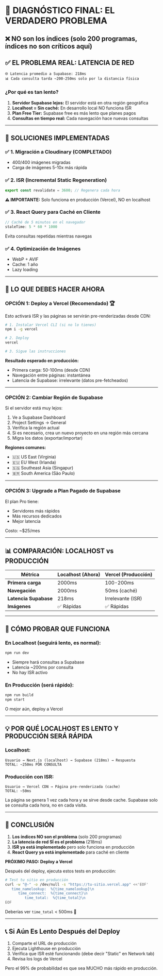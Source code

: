 # 🎯 DIAGNÓSTICO FINAL: EL VERDADERO PROBLEMA

## ❌ **NO son los índices** (solo 200 programas, índices no son críticos aquí)

## ✅ **EL PROBLEMA REAL: LATENCIA DE RED**

```
🌐 Latencia promedio a Supabase: 218ms
📊 Cada consulta tarda ~200-250ms solo por la distancia física
```

### ¿Por qué es tan lento?

1. **Servidor Supabase lejos:** El servidor está en otra región geográfica
2. **Localhost = Sin caché:** En desarrollo local NO funciona ISR
3. **Plan Free Tier:** Supabase free es más lento que planes pagos
4. **Consultas en tiempo real:** Cada navegación hace nuevas consultas

---

## 🚀 SOLUCIONES IMPLEMENTADAS

### ✅ 1. Migración a Cloudinary (COMPLETADO)
- 400/400 imágenes migradas
- Carga de imágenes 5-10x más rápida

### ✅ 2. ISR (Incremental Static Regeneration)
```typescript
export const revalidate = 3600; // Regenera cada hora
```
**⚠️ IMPORTANTE:** Solo funciona en producción (Vercel), NO en localhost

### ✅ 3. React Query para Caché en Cliente
```typescript
// Caché de 5 minutos en el navegador
staleTime: 5 * 60 * 1000
```
Evita consultas repetidas mientras navegas

### ✅ 4. Optimización de Imágenes
- WebP + AVIF
- Cache: 1 año
- Lazy loading

---

## 🎯 LO QUE DEBES HACER AHORA

### **OPCIÓN 1: Deploy a Vercel (Recomendado)** 🏆

Esto activará ISR y las páginas se servirán pre-renderizadas desde CDN:

```bash
# 1. Instalar Vercel CLI (si no lo tienes)
npm i -g vercel

# 2. Deploy
vercel

# 3. Sigue las instrucciones
```

**Resultado esperado en producción:**
- Primera carga: 50-100ms (desde CDN)
- Navegación entre páginas: instantánea
- Latencia de Supabase: irrelevante (datos pre-fetcheados)

---

### **OPCIÓN 2: Cambiar Región de Supabase**

Si el servidor está muy lejos:

1. Ve a Supabase Dashboard
2. Project Settings → General
3. Verifica la región actual
4. Si es necesario, crea un nuevo proyecto en una región más cercana
5. Migra los datos (exportar/importar)

**Regiones comunes:**
- 🇺🇸 US East (Virginia)
- 🇪🇺 EU West (Irlanda)
- 🇸🇬 Southeast Asia (Singapur)
- 🇧🇷 South America (São Paulo)

---

### **OPCIÓN 3: Upgrade a Plan Pagado de Supabase**

El plan Pro tiene:
- Servidores más rápidos
- Más recursos dedicados
- Mejor latencia

Costo: ~$25/mes

---

## 📊 COMPARACIÓN: LOCALHOST vs PRODUCCIÓN

| Métrica | Localhost (Ahora) | Vercel (Producción) |
|---------|-------------------|---------------------|
| **Primera carga** | 2000ms | 100-200ms |
| **Navegación** | 2000ms | 50ms (caché) |
| **Latencia Supabase** | 218ms | Irrelevante (ISR) |
| **Imágenes** | ✅ Rápidas | ✅ Rápidas |

---

## 🧪 CÓMO PROBAR QUE FUNCIONA

### En Localhost (seguirá lento, es normal):
```bash
npm run dev
```
- Siempre hará consultas a Supabase
- Latencia ~200ms por consulta
- No hay ISR activo

### En Producción (será rápido):
```bash
npm run build
npm start
```
O mejor aún, deploy a Vercel

---

## 💡 POR QUÉ LOCALHOST ES LENTO Y PRODUCCIÓN SERÁ RÁPIDA

### Localhost:
```
Usuario → Next.js (localhost) → Supabase (218ms) → Respuesta
TOTAL: ~250ms POR CONSULTA
```

### Producción con ISR:
```
Usuario → Vercel CDN → Página pre-renderizada (cache)
TOTAL: ~50ms
```

La página se genera 1 vez cada hora y se sirve desde cache.
Supabase solo se consulta cada hora, no en cada visita.

---

## 🎯 CONCLUSIÓN

1. **Los índices NO son el problema** (solo 200 programas)
2. **La latencia de red SÍ es el problema** (218ms)
3. **ISR ya está implementado** pero solo funciona en producción
4. **React Query ya está implementado** para caché en cliente

**PRÓXIMO PASO: Deploy a Vercel**

Después del deploy, ejecuta estos tests en producción:
```bash
# Test tu sitio en producción
curl -w "@-" -o /dev/null -s "https://tu-sitio.vercel.app" <<'EOF'
   time_namelookup:  %{time_namelookup}\n
      time_connect:  %{time_connect}\n
         time_total:  %{time_total}\n
EOF
```

Deberías ver `time_total` < 500ms 🎉

---

## 📞 Si Aún Es Lento Después del Deploy

1. Comparte el URL de producción
2. Ejecuta Lighthouse en producción
3. Verifica que ISR esté funcionando (debe decir "Static" en Network tab)
4. Revisa los logs de Vercel

Pero el 99% de probabilidad es que sea MUCHO más rápido en producción.
